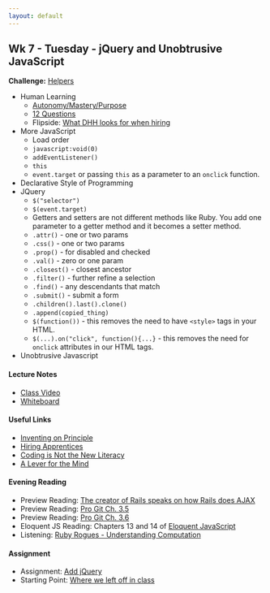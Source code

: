 ```yaml
---
layout: default
---
```


## Wk 7 - Tuesday - jQuery and Unobtrusive JavaScript

**Challenge:** [Helpers](https://github.com/masonfmatthews/rails_assignments/blob/master/challenges/rails_helpers.md)

* Human Learning
  * [Autonomy/Mastery/Purpose](https://www.youtube.com/watch?v=u6XAPnuFjJc)
  * [12 Questions](12questions.pdf)
  * Flipside: [What DHH looks for when hiring](https://medium.com/@christophelimpalair/why-the-founder-of-rails-automatically-rejects-80-of-software-engineer-applicants-4e2a4d255f58#.xl04lhyaw)
* More JavaScript
  * Load order
  * `javascript:void(0)`
  * `addEventListener()`
  * `this`
  * `event.target` or passing `this` as a parameter to an `onclick` function.
* Declarative Style of Programming
* JQuery
  * `$("selector")`
  * `$(event.target)`
  * Getters and setters are not different methods like Ruby.  You add one parameter to a getter method and it becomes a setter method.
  * `.attr()` - one or two params
  * `.css()` - one or two params
  * `.prop()` - for disabled and checked
  * `.val()` - zero or one param
  * `.closest()` - closest ancestor
  * `.filter()` - further refine a selection
  * `.find()` - any descendants that match
  * `.submit()` - submit a form
  * `.children().last().clone()`
  * `.append(copied_thing)`
  * `$(function())` - this removes the need to have `<style>` tags in your HTML.
  * `$(...).on("click", function(){...}` - this removes the need for `onclick` attributes in our HTML tags.
* Unobtrusive Javascript

#### Lecture Notes

* [Class Video]()
* [Whiteboard](http://tiyd-rails.s3.amazonaws.com/pictures/uploaded_files/000/000/049/original/git_messes.jpg?1444853318)

#### Useful Links

* [Inventing on Principle](https://www.youtube.com/watch?v=PUv66718DII)
* [Hiring Apprentices](https://push.cx/2015/hiring-apprentices)
* [Coding is Not the New Literacy](http://www.chris-granger.com/2015/01/26/coding-is-not-the-new-literacy/)
* [A Lever for the Mind](https://www.youtube.com/watch?v=tJkoHFjoMuk)

#### Evening Reading

* Preview Reading: [The creator of Rails speaks on how Rails does AJAX](https://signalvnoise.com/posts/3697-server-generated-javascript-responses)
* Preview Reading: [Pro Git Ch. 3.5](http://git-scm.com/book/en/v2/Git-Branching-Remote-Branches)
* Preview Reading: [Pro Git Ch. 3.6](http://git-scm.com/book/en/v2/Git-Branching-Rebasing)
* Eloquent JS Reading: Chapters 13 and 14 of [Eloquent JavaScript](http://eloquentjavascript.net/)
* Listening: [Ruby Rogues - Understanding Computation](https://devchat.tv/ruby-rogues/120-rr-book-club-understanding-computation-with-tom-stuart)

#### Assignment

* Assignment: [Add jQuery](https://github.com/tiyd-rails-2016-01/add_jquery)
* Starting Point: [Where we left off in class](https://github.com/tiyd-rails-2016-01/coursyl_with_some_jquery)
<!-- * Feedback: [Add jQuery Feedback](feedback) -->
